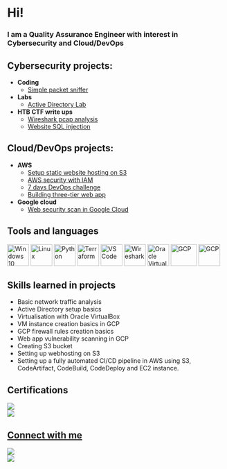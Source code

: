 <h1>Hi! <br/></h1>
<h3>I am a Quality Assurance Engineer with interest in Cybersecurity and Cloud/DevOps</h3> 
<h2>Cybersecurity projects:</h2>

- <b>Coding</b>
  - [Simple packet sniffer](https://github.com/lbrodziak/packet_sniffer)
- <b>Labs</b>
  - [Active Directory Lab](https://github.com/lbrodziak/ActiveDirectoryLab)
- <b>HTB CTF write ups</b>
  - [Wireshark pcap analysis](https://github.com/lbrodziak/wireshark_pcap_analysis)
  - [Website SQL injection](https://github.com/lbrodziak/sql_injection_tutorial_htb)
<h2>Cloud/DevOps projects:</h2>

- <b>AWS</b>
  - [Setup static website hosting on S3](https://github.com/lbrodziak/aws-s3-static-website-hosting)
  - [AWS security with IAM](https://github.com/lbrodziak/aws-security-with-iam)
  - [7 days DevOps challenge](https://github.com/lbrodziak/7-days-devops-challenge)
  - [Building three-tier web app](https://github.com/lbrodziak/aws-three-tier-architecture)
- <b>Google cloud</b>
  - [Web security scan in Google Cloud](https://github.com/lbrodziak/gcloud_web_security_scan)

<h2>Tools and languages</h2>
<p align="left"> <img src="https://upload.wikimedia.org/wikipedia/commons/8/87/Windows_logo_-_2021.svg" alt="Windows 10" width="50" height="50"/> 
<img src="https://upload.wikimedia.org/wikipedia/commons/3/35/Tux.svg" alt="Linux" width="50" height="50"/> <img src="https://upload.wikimedia.org/wikipedia/commons/c/c3/Python-logo-notext.svg" alt="Python" width="50" height="50"/> <img src="https://www.vectorlogo.zone/logos/terraformio/terraformio-icon.svg" alt="Terraform" width="50" height="50"/> <img src="https://upload.wikimedia.org/wikipedia/commons/9/9a/Visual_Studio_Code_1.35_icon.svg" alt="VS Code" width="50" height="50"/> <img src="https://upload.wikimedia.org/wikipedia/commons/d/df/Wireshark_icon.svg" alt="Wireshark" width="50" height="50"/> <img src="https://upload.wikimedia.org/wikipedia/commons/d/d5/Virtualbox_logo.png" alt="Oracle VirtualBox" width="50" height="50"/>
<img src="https://github.com/user-attachments/assets/92463d4a-7971-498c-8555-6bf46c6913aa" alt="GCP" width="60" height="50"/>
<img src="https://registry.npmmirror.com/@lobehub/icons-static-png/1.65.0/files/dark/aws-color.png" alt="GCP" width="50" height="50"/>
</p>


<h2>Skills learned in projects</h2>

- Basic network traffic analysis
- Active Directory setup basics
- Virtualisation with Oracle VirtualBox
- VM instance creation basics in GCP
- GCP firewall rules creation basics
- Web app vulnerability scanning in GCP
- Creating S3 bucket
- Setting up webhosting on S3
- Setting up a fully automated CI/CD pipeline in AWS using S3, CodeArtifact, CodeBuild, CodeDeploy and EC2 instance.


<h2>Certifications</h2>
<a href="https://coursera.org/share/055806cc4e6fbaa31deda674dec460fc"/><img src="https://img.shields.io/badge/-Google%20Cybersecurity%20Certificate-4285F4?&style=for-the-badge&logo=Google&logoColor=white" /><br>
<img src="https://img.shields.io/badge/-ISTQB%20Foundation-FF0000?&style=for-the-badge&logo=ISTQB&logoColor=white" />

<h2>Connect with me</h2>

<a href="https://www.linkedin.com/in/łukasz-brodziak-4b0408bb/"><img src="https://img.shields.io/badge/-LinkedIn-0072b1?&style=for-the-badge&logo=linkedin&logoColor=white" /></a><br>
<a href="https://lukesdevsecopsnotes.blogspot.com"><img src="https://img.shields.io/badge/-Blogger-FF5722?&style=for-the-badge&logo=Blogger&logoColor=white"/></a>

